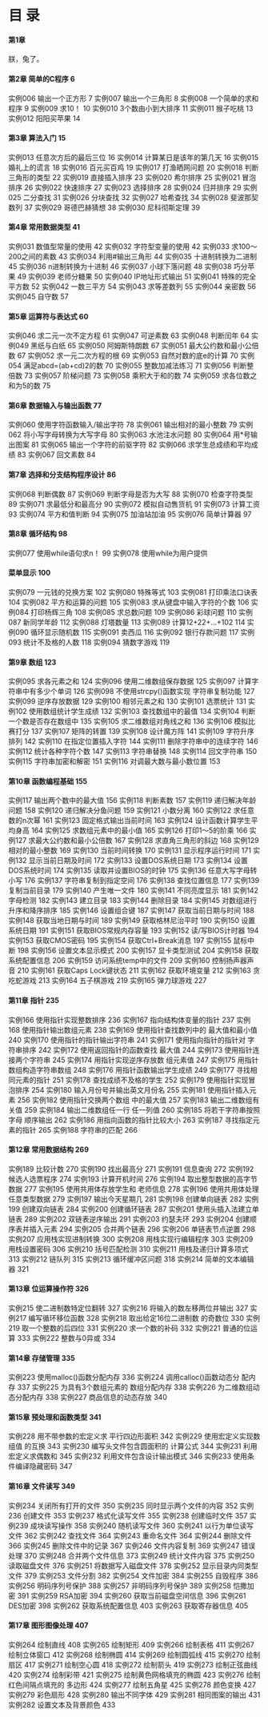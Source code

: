 # 目  录

#### 第1章

朕，兔了。

#### 第2章  简单的C程序	6

实例006  输出一个正方形	7
实例007  输出一个三角形	8
实例008  一个简单的求和程序	9
实例009  求10！	10
实例010  3个数由小到大排序	11
实例011  猴子吃桃	13
实例012  阳阳买苹果	14

#### 第3章  算法入门	15

实例013  任意次方后的最后三位	16
实例014  计算某日是该年的第几天	16
实例015  婚礼上的谎言	18
实例016  百元买百鸡	19
实例017  打渔晒网问题	20
实例018  判断三角形的类型	22
实例019  直接插入排序	23
实例020  希尔排序	25
实例021  冒泡排序	26
实例022  快速排序	27
实例023  选择排序	28
实例024  归并排序	29
实例025  二分查找	31
实例026  分块查找	32
实例027  哈希查找	34
实例028  斐波那契数列	37
实例029  哥德巴赫猜想	38
实例030  尼科彻斯定理	39

#### 第4章  常用数据类型	41

实例031  数值型常量的使用	42
实例032  字符型变量的使用	42
实例033  求100～200之间的素数	43
实例034  利用#输出三角形	44
实例035  十进制转换为二进制	45
实例036  n进制转换为十进制	46
实例037  小球下落问题	48
实例038  巧分苹果	49
实例039  老师分糖果	50
实例040  IP地址形式输出	51
实例041  特殊的完全平方数	52
实例042  一数三平方	54
实例043  求等差数列	55
实例044  亲密数	56
实例045  自守数	57

#### 第5章  运算符与表达式	60

实例046  求二元一次不定方程	61
实例047  可逆素数	63
实例048  判断闰年	64
实例049  黑纸与白纸	65
实例050  阿姆斯特朗数	67
实例051  最大公约数和最小公倍数	67
实例052  求一元二次方程的根	69
实例053  自然对数的底e的计算	70
实例054  满足abcd=(ab+cd)2的数	70
实例055  整数加减法练习	71
实例056  判断整倍数	73
实例057  阶梯问题	73
实例058  乘积大于和的数	74
实例059  求各位数之和为5的数	75

#### 第6章  数据输入与输出函数	77

实例060  使用字符函数输入/输出字符	78
实例061  输出相对的最小整数	79
实例062  将小写字母转换为大写字母	80
实例063  水池注水问题	80
实例064  用*号输出图案	81
实例065  输出一个字符的前驱字符	82
实例066  求学生总成绩和平均成绩	83
实例067  回文素数	84

#### 第7章  选择和分支结构程序设计	86

实例068  判断偶数	87
实例069  判断字母是否为大写	88
实例070  检查字符类型	89
实例071  求最低分和最高分	90
实例072  模拟自动售货机	91
实例073  计算工资	93
实例074  平方和值判断	94
实例075  加油站加油	95
实例076  简单计算器	97

#### 第8章  循环结构	98

实例077  使用while语句求n！	99
实例078  使用while为用户提供

#### 菜单显示	100

实例079  一元钱的兑换方案	102
实例080  特殊等式	103
实例081  打印乘法口诀表	104
实例082  平方和运算的问题	105
实例083  求从键盘中输入字符的个数	106
实例084  打印杨辉三角	108
实例085  求总数问题	109
实例086  彩球问题	110
实例087  新同学年龄	112
实例088  灯塔数量	113
实例089  计算12+22+…+102	114
实例090  循环显示随机数	115
实例091  卖西瓜	116
实例092  银行存款问题	117
实例093  统计不及格的人数	118
实例094  猜数字游戏	119

#### 第9章  数组	123

实例095  求各元素之和	124
实例096  使用二维数组保存数据	125
实例097  计算字符串中有多少个单词	126
实例098  不使用strcpy()函数实现
字符串复制功能	127
实例099  逆序存放数据	129
实例100  相邻元素之和	130
实例101  选票统计	131
实例102  使用数组统计学生成绩	132
实例103  查找数组中的最值	134
实例104  判断一个数是否存在数组中	135
实例105  求二维数组对角线之和	136
实例106  模拟比赛打分	137
实例107  矩阵的转置	139
实例108  设计魔方阵	141
实例109  字符升序排列	142
实例110  在指定位置插入字符	144
实例111  删除字符串中的连续字符	146
实例112  统计各种字符个数	147
实例113  字符串替换	148
实例114  回文字符串	150
实例115  字符串加密和解密	151
实例116  对调最大数与最小数位置	153

#### 第10章  函数编程基础	155

实例117  输出两个数中的最大值	156
实例118  判断素数	157
实例119  递归解决年龄问题	158
实例120  递归解决分鱼问题	159
实例121  小数分离	160
实例122  求任意数的n次幂	161
实例123  固定格式输出当前时间	163
实例124  设计函数计算学生平均身高	164
实例125  求数组元素中的最小值	165
实例126  打印1～5的阶乘	166
实例127  求最大公约数和最小公倍数	167
实例128  求直角三角形的斜边	168
实例129  相对的最小整数	169
实例130  当前时间转换	170
实例131  显示程序运行时间	171
实例132  显示当前日期及时间	172
实例133  设置DOS系统日期	173
实例134  设置DOS系统时间	174
实例135  读取并设置BIOS的时钟	175
实例136  任意大写字母转小写	176
实例137  字符串复制到指定空间	176
实例138  查找位置信息	177
实例139  复制当前目录	179
实例140  产生唯一文件	180
实例141  不同亮度显示	181
实例142  字母检测	182
实例143  建立目录	183
实例144  删除目录	184
实例145  对数组进行升序和降序排序	185
实例146  设置组合键	187
实例147  获取当前日期与时间	188
实例148  获取当地日期与时间	189
实例149  获取格林尼治平时	190
实例150  设置系统日期	191
实例151  获取BIOS常规内存容量	193
实例152  读/写BIOS计时器	194
实例153  获取CMOS密码	195
实例154  获取Ctrl+Break消息	197
实例155  鼠标中断	198
实例156  设置文本显示模式	200
实例157  显卡类型测试	204
实例158  获取系统配置信息	206
实例159  访问系统temp中的文件	209
实例160  控制扬声器声音	210
实例161  获取Caps Lock键状态	211
实例162  获取环境变量	212
实例163  贪吃蛇游戏	213
实例164  五子棋游戏	219
实例165  弹力球游戏	227

#### 第11章  指针	235

实例166  使用指针实现整数排序	236
实例167  指向结构体变量的指针	237
实例168  使用指针输出数组元素	238
实例169  使用指针查找数列中的
最大值和最小值	240
实例170  使用指针的指针输出字符串	241
实例171  使用指向指针的指针对
字符串排序	242
实例172  使用返回指针的函数查找
最大值	244
实例173  使用指针连接两个字符串	245
实例174  用指针实现逆序存放数
组元素值	247
实例175  用指针数组构造字符串数组	248
实例176  用指针函数输出学生成绩	249
实例177  寻找相同元素的指针	251
实例178  查找成绩不及格的学生	252
实例179  使用指针实现冒泡排序	254
实例180  输入月份号并输出英文月份名	255
实例181  使用指针插入元素	256
实例182  使用指针交换两个数组
中的最大值	257
实例183  输出二维数组有关值	259
实例184  输出二维数组任一行
任一列值	260
实例185  将若干字符串按照字母
顺序输出	262
实例186  用指向函数的指针比较大小	263
实例187  寻找指定元素的指针	265
实例188  字符串的匹配	266

#### 第12章  常用数据结构	269

实例189  比较计数	270
实例190  找出最高分	271
实例191  信息查询	272
实例192  候选人选票程序	274
实例193  计算开机时间	276
实例194  取出整型数据的高字节数据	277
实例195  使用共用体存放学生和
老师信息	278
实例196  使用共用体处理任意类型数据	279
实例197  输出今天星期几	281
实例198  创建单向链表	282
实例199  创建双向链表	284
实例200  创建循环链表	287
实例201  使用头插入法建立单链表	289
实例202  双链表逆序输出	291
实例203  约瑟夫环	293
实例204  创建顺序表并插入元素	294
实例205  合并两个链表	296
实例206  单链表节点逆置	298
实例207  应用栈实现进制转换	300
实例208  用栈实现行编辑程序	303
实例209  用栈设置密码	306
实例210  括号匹配检测	310
实例211  用栈及递归计算多项式	313
实例212  链队列	315
实例213  循环缓冲区问题	318
实例214  简单的文本编辑器	321

#### 第13章  位运算操作符	326

实例215  使二进制数特定位翻转	327
实例216  将输入的数左移两位并输出	327
实例217  编写循环移位函数	328
实例218  取出给定16位二进制数
的奇数位	330
实例219  取一个整数的后四位	331
实例220  求一个数的补码	332
实例221  普通的位运算	333
实例222  整数与0异或	334

#### 第14章  存储管理	335

实例223  使用malloc()函数分配内存	336
实例224  调用calloc()函数动态分
配内存	337
实例225  为具有3个数组元素的
数组分配内存	338
实例226  为二维数组动态分配内存	338
实例227  商品信息的动态存放	340

#### 第15章  预处理和函数类型	341

实例228  用不带参数的宏定义求
平行四边形面积	342
实例229  使用宏定义实现数组值
的互换	343
实例230  编写头文件包含圆面积的
计算公式	344
实例231  利用宏定义求偶数和	345
实例232  利用文件包含设计输出模式	346
实例233  使用条件编译隐藏密码	347

#### 第16章  文件读写	349

实例234  关闭所有打开的文件	350
实例235  同时显示两个文件的内容	352
实例236  创建文件	353
实例237  格式化读写文件	355
实例238  创建临时文件	357
实例239  成块读写操作	358
实例240  随机读写文件	360
实例241  以行为单位读写文件	362
实例242  查找文件	364
实例243  重命名文件	364
实例244  删除文件	366
实例245  删除文件中的记录	367
实例246  文件内容复制	369
实例247  错误处理	370
实例248  合并两个文件信息	373
实例249  统计文件内容	375
实例250  读取磁盘文件	376
实例251  将数据写入磁盘文件	378
实例252  显示目录内同类型文件	379
实例253  文件分割	382
实例254  文件加密	384
实例255  自毁程序	386
实例256  明码序列号保护	388
实例257  非明码序列号保护	389
实例258  恺撒加密	391
实例259  RSA加密	394
实例260  获取当前磁盘空间信息	396
实例261  DES加密	398
实例262  获取系统配置信息	403
实例263  获取寄存器信息	405

#### 第17章  图形图像处理	407

实例264  绘制直线	408
实例265  绘制矩形	409
实例266  绘制表格	411
实例267  绘制立体窗口	412
实例268  绘制椭圆	414
实例269  绘制圆弧线	415
实例270  绘制扇区	417
实例271  绘制空心圆	418
实例272  绘制箭头	419
实例273  绘制正弦曲线	420
实例274  绘制彩带	421
实例275  绘制黄色网格填充的椭圆	423
实例276  绘制红色间隔点填充的
多边形	424
实例277  绘制五角星	425
实例278  颜色变换	427
实例279  彩色扇形	428
实例280  输出不同字体	429
实例281  相同图案的输出	431
实例282  设置文本及背景颜色	433

　　